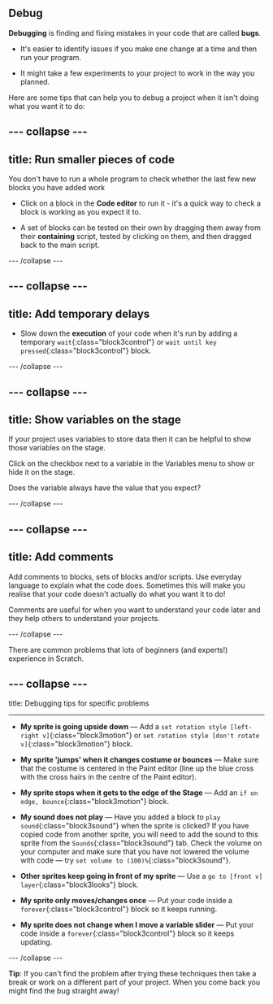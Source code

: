 ## Debug

**Debugging** is finding and fixing mistakes in your code that are called **bugs**.

* It's easier to identify issues if you make one change at a time and then run your program.

* It might take a few experiments to your project to work in the way you planned.

Here are some tips that can help you to debug a project when it isn't doing what you want it to do:

--- collapse ---
---
title: Run smaller pieces of code
---

You don't have to run a whole program to check whether the last few new blocks you have added work 

* Click on a block in the **Code editor** to run it - it's a quick way to check a block is working as you expect it to.

* A set of blocks can be tested on their own by dragging them away from their **containing** script, tested by clicking on them, and then dragged back to the main script.

--- /collapse ---

--- collapse ---
---
title: Add temporary delays
---

* Slow down the **execution** of your code when it's run by adding a temporary `wait`{:class="block3control"} or `wait until key pressed`{:class="block3control"} block.

--- /collapse ---

--- collapse ---
--- 
title: Show variables on the stage
---

If your project uses variables to store data then it can be helpful to show those variables on the stage. 

Click on the checkbox next to a variable in the Variables menu to show or hide it on the stage. 

Does the variable always have the value that you expect?

--- /collapse ---

--- collapse ---
---
title: Add comments
---

Add comments to blocks, sets of blocks and/or scripts. Use everyday language to explain what the code does. Sometimes this will make you realise that your code doesn't actually do what you want it to do!

Comments are useful for when you want to understand your code later and they help others to understand your projects.

--- /collapse ---


There are common problems that lots of beginners (and experts!) experience in Scratch. 

--- collapse ---
---

title: Debugging tips for specific problems

---

+ **My sprite is going upside down** — Add a `set rotation style [left-right v]`{:class="block3motion"} or `set rotation style [don't rotate v]`{:class="block3motion"} block.

+ **My sprite 'jumps' when it changes costume or bounces** — Make sure that the costume is centered in the Paint editor (line up the blue cross with the cross hairs in the centre of the Paint editor).

+ **My sprite stops when it gets to the edge of the Stage** — Add an `if on edge, bounce`{:class="block3motion"} block.

+ **My sound does not play** — Have you added a block to `play sound`{:class="block3sound"} when the sprite is clicked? If you have copied code from another sprite, you will need to add the sound to this sprite from the `Sounds`{:class="block3sound"} tab. Check the volume on your computer and make sure that you have not lowered the volume with code — try `set volume to (100)%`{:class="block3sound"}.

+ **Other sprites keep going in front of my sprite** — Use a `go to [front v] layer`{:class="block3looks"} block.

+ **My sprite only moves/changes once** — Put your code inside a `forever`{:class="block3control"} block so it keeps running.

+ **My sprite does not change when I move a variable slider** — Put your code inside a `forever`{:class="block3control"} block so it keeps updating. 

--- /collapse ---

**Tip**: If you can't find the problem after trying these techniques then take a break or work on a different part of your project. When you come back you might find the bug straight away!

